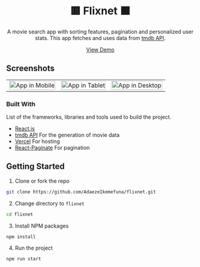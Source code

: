 <div id="top"></div>

<!-- PROJECT LOGO -->
<div align="center">

# 🟥 Flixnet 🟫

A movie search app with sorting features, pagination and personalized user stats. This app fetches and uses data from [tmdb API](https://www.themoviedb.org/).

<a href="https://flixnet-ruby.vercel.app/">View Demo</a>

</div>

<!-- ABOUT THE PROJECT -->

<!-- SCREENSHOTS -->

## Screenshots

<table>
    <tr>
      <td>
          <img src="/flixnet-mobile.png" width="100%" title= "App in Mobile"  />
      </td>
      <td>
          <img src="/flixnet-ipad.png" width="100%" title="App in Tablet"/>
      </td>
      <td>
          <img src="/flixnet-desktop.png" width="100%" title="App in Desktop"/>
      </td>
    </tr>
</table>

### Built With

List of the frameworks, libraries and tools used to build the project.

- [React.js](https://reactjs.org/)
- [tmdb API](https://www.themoviedb.org/) For the generation of movie data
- [Vercel](https://vercel.com/) For hosting
- [React-Paginate](https://www.npmjs.com/package/react-paginate) For pagination

<!-- GETTING STARTED -->

## Getting Started

1. Clone or fork the repo

```sh
git clone https://github.com/AdaezeIkemefuna/flixnet.git
```

2. Change directory to `flixnet`

```sh
cd flixnet
```

3. Install NPM packages

```sh
npm install
```

4. Run the project

```sh
npm run start
```

<!-- CONTACT -->

<!-- ## Contact

- My website - [https://cosmoart.github.io](https://cosmoart.github.io)
- Twitter - [@CosmoArt0](https://twitter.com/cosmoart0)
- Instagram - [@cosmo_art0](https://www.instagram.com/cosmo_art0/) -->

